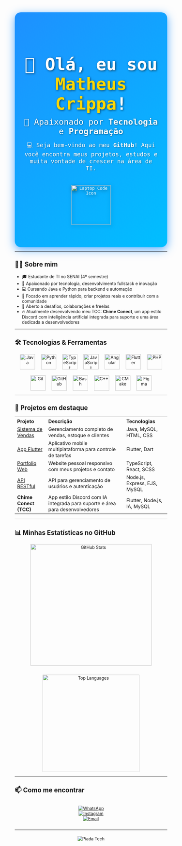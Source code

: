 <div align="center" style="background: linear-gradient(135deg, #1E90FF, #00BFFF); padding: 60px 30px; border-radius: 20px; box-shadow: 0 8px 30px rgba(30,144,255,0.7); font-family: 'Fira Code', monospace; color: white; max-width: 900px; margin: auto;">

  <h1 style="font-size: 3.5rem; margin-bottom: 0.2em; text-shadow: 2px 2px 6px rgba(0,0,0,0.6);">
    👋 Olá, eu sou <span style="color: #FFD700;">Matheus Crippa</span>!
  </h1>
  
  <p style="font-size: 1.7rem; margin: 0.1em 0 0.6em 0; text-shadow: 1px 1px 4px rgba(0,0,0,0.5);">
    🚀 Apaixonado por <strong>Tecnologia</strong> e <strong>Programação</strong>
  </p>
  
  <p style="font-size: 1.2rem; max-width: 600px; margin: auto; text-shadow: 1px 1px 3px rgba(0,0,0,0.4);">
    💻 Seja bem-vindo ao meu <strong>GitHub</strong>! Aqui você encontra meus projetos, estudos e muita vontade de crescer na área de TI.
  </p>
  
  <img 
    src="https://cdn-icons-png.flaticon.com/512/1055/1055687.png" 
    alt="Laptop Code Icon" 
    width="130" 
    style="margin-top: 30px; filter: drop-shadow(2px 4px 6px rgba(0,0,0,0.5));"
  />
</div>

---

## 👨‍💻 Sobre mim

- 🎓 Estudante de TI no SENAI (4º semestre)  
- 🚀 Apaixonado por tecnologia, desenvolvimento fullstack e inovação  
- 💻 Cursando Java e Python para backend e automação  
- 🎯 Focado em aprender rápido, criar projetos reais e contribuir com a comunidade  
- 🤝 Aberto a desafios, colaborações e freelas  
- 🔥 Atualmente desenvolvendo meu TCC: **Chime Conect**, um app estilo Discord com inteligência artificial integrada para suporte e uma área dedicada a desenvolvedores  

---

## 🛠 Tecnologias & Ferramentas

<div align="center" style="display: flex; flex-wrap: wrap; justify-content: center; gap: 20px;">

  <img alt="Java" src="https://cdn.jsdelivr.net/gh/devicons/devicon/icons/java/java-original.svg" width="50" height="50" />
  <img alt="Python" src="https://cdn.jsdelivr.net/gh/devicons/devicon/icons/python/python-original.svg" width="50" height="50" />
  <img alt="TypeScript" src="https://cdn.jsdelivr.net/gh/devicons/devicon/icons/typescript/typescript-original.svg" width="50" height="50" />
  <img alt="JavaScript" src="https://cdn.jsdelivr.net/gh/devicons/devicon/icons/javascript/javascript-original.svg" width="50" height="50" />
  <img alt="Angular" src="https://cdn.jsdelivr.net/gh/devicons/devicon/icons/angularjs/angularjs-original.svg" width="50" height="50" />
  <img alt="Flutter" src="https://cdn.jsdelivr.net/gh/devicons/devicon/icons/flutter/flutter-original.svg" width="50" height="50" />
  <img alt="PHP" src="https://cdn.jsdelivr.net/gh/devicons/devicon/icons/php/php-original.svg" width="50" height="50" />
  <img alt="Git" src="https://cdn.jsdelivr.net/gh/devicons/devicon/icons/git/git-original.svg" width="50" height="50" />
  <img alt="GitHub" src="https://cdn.jsdelivr.net/gh/devicons/devicon/icons/github/github-original.svg" width="50" height="50" />
  <img alt="Bash" src="https://cdn.jsdelivr.net/gh/devicons/devicon/icons/bash/bash-original.svg" width="50" height="50" />
  <img alt="C++" src="https://cdn.jsdelivr.net/gh/devicons/devicon/icons/cplusplus/cplusplus-original.svg" width="50" height="50" />
  <img alt="CMake" src="https://cdn.jsdelivr.net/gh/devicons/devicon/icons/cmake/cmake-original.svg" width="50" height="50" />
  <img alt="Figma" src="https://cdn.jsdelivr.net/gh/devicons/devicon/icons/figma/figma-original.svg" width="50" height="50" />

</div>

---

## 🚀 Projetos em destaque

<table>
  <tr>
    <th align="left">Projeto</th>
    <th align="left">Descrição</th>
    <th align="left">Tecnologias</th>
  </tr>
  <tr>
    <td><a href="https://github.com/Mathdadz9/SistemaVendas" target="_blank">Sistema de Vendas</a></td>
    <td>Gerenciamento completo de vendas, estoque e clientes</td>
    <td>Java, MySQL, HTML, CSS</td>
  </tr>
  <tr>
    <td><a href="https://github.com/Mathdadz9/AppFlutter" target="_blank">App Flutter</a></td>
    <td>Aplicativo mobile multiplataforma para controle de tarefas</td>
    <td>Flutter, Dart</td>
  </tr>
  <tr>
    <td><a href="https://github.com/Mathdadz9/portfolio" target="_blank">Portfolio Web</a></td>
    <td>Website pessoal responsivo com meus projetos e contato</td>
    <td>TypeScript, React, SCSS</td>
  </tr>
  <tr>
    <td><a href="https://github.com/Mathdadz9/API-Node" target="_blank">API RESTful</a></td>
    <td>API para gerenciamento de usuários e autenticação</td>
    <td>Node.js, Express, EJS, MySQL</td>
  </tr>
  <tr>
    <td><b>Chime Conect (TCC)</b></td>
    <td>App estilo Discord com IA integrada para suporte e área para desenvolvedores</td>
    <td>Flutter, Node.js, IA, MySQL</td>
  </tr>
</table>

---

## 📊 Minhas Estatísticas no GitHub

<div align="center" style="display: flex; gap: 30px; flex-wrap: wrap; justify-content: center;">
  <img 
    alt="GitHub Stats" 
    src="https://github-readme-stats.vercel.app/api?username=Mathdadz9&show_icons=true&theme=radical&count_private=true&hide_border=true" 
    width="400" 
  />
  <img 
    alt="Top Languages" 
    src="https://github-readme-stats.vercel.app/api/top-langs/?username=Mathdadz9&layout=compact&theme=radical&hide_border=true" 
    width="320" 
  />
</div>

---

## 📫 Como me encontrar

<div align="center" style="display: flex; gap: 25px; justify-content: center; flex-wrap: wrap;">

[![WhatsApp](https://img.shields.io/badge/WhatsApp-25D366?style=for-the-badge&logo=whatsapp&logoColor=white)](https://wa.me/55199988200964)  
[![Instagram](https://img.shields.io/badge/Instagram-E4405F?style=for-the-badge&logo=instagram&logoColor=white)](https://instagram.com/mathdz9)  
[![Email](https://img.shields.io/badge/Email-D14836?style=for-the-badge&logo=gmail&logoColor=white)](mailto:Matheuscrippacrippa@gmail.com)  

</div>

---

<div align="center" style="margin-top: 20px;">
  <img src="https://readme-jokes.vercel.app/api?theme=tokyonight" alt="Piada Tech" />
</div>
